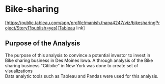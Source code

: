 # Bike-sharing
[https://public.tableau.com/app/profile/manish.thapa4247/viz/bikesharingProject/Story1?publish=yes][Tableau link]

## Purpose of the Analysis
The purpose of this analysis to convince a potential investor to invest in Bike sharing business in Des Moines Iowa. A through analysis of the Bike sharing business "Citibike" in New York was done to create  set of visualizations  
Data analytic tools such as Tableau and Pandas were used for this analysis. 


